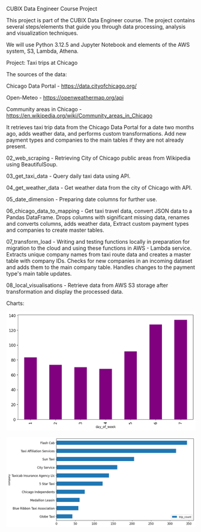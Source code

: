 CUBIX Data Engineer Course Project

This project is part of the CUBIX Data Engineer course. The project contains several steps/elements that guide you through data processing, analysis and visualization techniques.

We will use Python 3.12.5 and Jupyter Notebook and elements of the AWS system, S3, Lambda, Athena.



Project: Taxi trips at Chicago

The sources of the data:

  Chicago Data Portal - https://data.cityofchicago.org/

  Open-Meteo - https://openweathermap.org/api

  Community areas in Chicago - https://en.wikipedia.org/wiki/Community_areas_in_Chicago



It retrieves taxi trip data from the Chicago Data Portal for a date two months ago, adds weather data, and performs custom transformations.
Add new payment types and companies to the main tables if they are not already present.



02_web_scraping - Retrieving City of Chicago public areas from Wikipedia using BeautifulSoup.

03_get_taxi_data - Query daily taxi data using API.

04_get_weather_data - Get weather data from the city of Chicago with API.

05_date_dimension - Preparing date columns for further use.

06_chicago_data_to_mapping - Get taxi travel data, convert JSON data to a Pandas DataFrame. 
        Drops columns with significant missing data, renames and converts columns, adds weather data,
        Extract custom payment types and companies to create master tables.

07_transform_load - Writing and testing functions locally in preparation for migration to the cloud and using these functions in AWS - Lambda service.
        Extracts unique company names from taxi route data and creates a master table with company IDs. Checks for new companies in an incoming dataset and adds them to the main company table. Handles changes to the payment type's main table updates.

08_local_visualisations - Retrieve data from AWS S3 storage after transformation and display the processed data.


Charts:


![alt text](image1.png)

![alt text](image2.png)